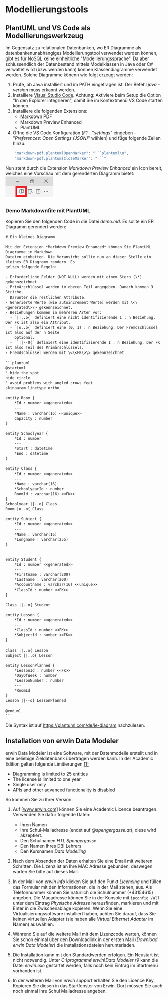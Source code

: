 # Modellierungstools

## PlantUML und VS Code als Modellierungswerkzeug

Im Gegensatz zu relationalen Datenbanken, wo ER Diagramme als datenbankenunabhängiges Modellierungstool
verwendet werden können, gibt es für NoSQL keine einheitliche "Modellierungssprache". Da aber
schlussendlich der Datenbestand mittels Modelklassen in Java oder C# verwaltet wird (bzw. werden kann)
können Klassendiagramme verwendet werden. Solche Diagramme könenn wie folgt erzeugt werden:

1. Prüfe, ob Java installiert und im PATH eingetragen ist. Der Befehl *java -version* muss erkannt werden.
1. Installiere [Visual Studio Code](https://code.visualstudio.com). Achtung: Aktiviere beim Setup
   die Option "In den Explorer integrieren", damit Sie im Kontextmenü VS Code starten können.
1. Installiere die folgenden Extensions:
   - Markdown PDF
   - Markdown Preview Enhanced
   - PlantUML
1. Öffne die VS Code Konfiguration (*F1* - "*settings*" eingeben - "*Preferences: Open Settings (JSON)*" wählen)
   und füge folgende Zeilen hinzu:

```javascript
    "markdown-pdf.plantumlOpenMarker": "```plantuml\n",
    "markdown-pdf.plantumlCloseMarker": "```"   
```

Nun steht durch die Extension *Markdown Preview Enhanced* ein Icon bereit, welches eine Vorschau mit
dem gerenderten Diagramm bietet:
![](preview_vscode.png)

### Demo Markdownfile mit PlantUML

Kopieren Sie den folgenden Code in die Datei *demo.md*. Es sollte ein ER Diagramm gerendert werden:
````
# Ein kleines Diagramm

Mit der Extension *Markdown Preview Enhanced* können Sie PlantUML Diagramme in Markdown
Dateien einbetten. Die Voransicht sollte nun an dieser Stelle ein kleines ER Diagramm rendern. Es
gelten folgende Regeln:

- Erforderliche Felder (NOT NULL) werden mit einem Stern (\*) gekennzeichnet.
- Primärschlüssel werden im oberen Teil angegeben. Danach kommen 3 Striche.
  Darunter die restlichen Attribute.
- Generierte Werte (wie autoincrement Werte) werden mit \<\<generated\>\> gekennzeichnet.
- Beziehungen kommen in mehreren Arten vor:
  - `||..o{` definiert eine nicht identifizierende 1 : n Beziehung. Der FK ist also ein Attribut.
  - `|o..o{` definiert eine (0, 1) : n Beziehung. Der Fremdschlüssel ist also auf der n Seite
    optional.
  -  `||--0{` definiert eine identifizierende 1 : n Beziehung. Der FK ist also Teil des Primärschlüssels.
- Fremdschlüssel werden mit \<\<FK\>\> gekennzeichnet.

```plantuml
@startuml
' hide the spot
hide circle
' avoid problems with angled crows feet
skinparam linetype ortho

entity Room {
    *Id : number <<generated>>
    ---
    *Name : varchar(16) <<unique>>
    Capacity : number
}

entity Schoolyear {
    *Id : number
    ---
    *Start : datetime
    *End : datetime
}

entity Class {
    *Id : number <<generated>>
    ---
    *Name : varchar(16)
    *SchoolyearId : number
    RoomId : varchar(16) <<FK>>
}
Schoolyear ||..o{ Class
Room |o..o{ Class

entity Subject {
    *Id : number <<generated>>
    ---
    *Name : varchar(16)
    *Longname : varchar(255)
}


entity Student {
    *Id : number <<generated>>
    ---
    *Firstname : varchar(200)
    *Lastname : varchar(200)
    *Accountname : varchar(16) <<unique>>
    *ClassId : number <<FK>>
}

Class ||..o{ Student

entity Lesson {
    *Id : number <<generated>>
    ---
    *ClassId : number <<FK>>
    *SubjectId : number <<FK>>
}

Class ||..o{ Lesson
Subject ||..o{ Lesson

entity LessonPlanned {
    *LessonId : number <<FK>>
    *DayOfWeek : number
    *LessonNumber : number
    ---
    *RoomId
}
Lesson ||--o{ LessonPlanned

@enduml
```
````

Die Syntax ist auf https://plantuml.com/de/ie-diagram nachzulesen.

## Installation von erwin Data Modeler
erwin Data Modeler ist eine Software, mit der Datenmodelle erstellt und in eine beliebige Zieldatenbank übertragen werden kann. In der Academic Edition gelten folgende Limitierungen <a href="https://support.erwin.com/hc/en-us/articles/115001820927-What-is-erwin-Data-Modeler-Academic-Edition-What-are-the-limitations-and-usages-" target="_blank">[1]</a>

* Diagramming is limited to 25 entities
* The license is limited to one year
* Single user only
* APIs and other advanced functionality is disabled

So kommen Sie zu Ihrer Version:

1. Auf <a href="https://www.erwin.com/register/129709/" target="_blank">[www.erwin.com]</a> können Sie eine Academic Licence beantragen. Verwenden Sie dafür folgende Daten:
    - Ihren Namen
    - Ihre Schul-Mailadresse (endet auf *@spengergasse.at*), diese wird akzeptiert.
    - Den Schulnamen *HTL Spengergasse*
    - Den Namen Ihres DBI Lehrers 
    - Den Kursnamen *Data Modelling*

1. Nach dem Absenden der Daten erhalten Sie eine Email mit weiteren Schritten. Die Lizenz ist an Ihre MAC Adresse gebunden, deswegen warten Sie bitte auf dieses Mail.

1. In der Mail von *erwin info* klicken Sie auf den Punkt *Licencing* und füllen das Formular mit den Informationen, die in der Mail stehen, aus. Als Telefonnummer können Sie natürlich die Schulnummer (+43154615) angeben. Die Macadresse können Sie in der Konsole mit `ipconfig /all` unter dem Eintrag *Physische Adresse* herausfinden, markieren und mit Enter in die Zwischenablage kopieren. Wenn Sie eine Virtualisierungssoftware installiert haben, achten Sie darauf, dass Sie keinen virtuellen Adapter (sie haben alle *Virtual Ethernet Adapter* im Namen) auswählen.

1. Während Sie auf die weitere Mail mit dem Lizenzcode warten, können Sie schon einmal über den Downloadlink in der ersten Mail (*Download erwin Data Modeler*) die Installationsdateien herunterladen.

1. Die Installation kann mit den Standardwerden erfolgen. Ein Neustart ist nicht notwendig. Unter *C:\programme\erwin\Data Modeler r9* kann die Datei *erwin.exe* gestartet werden, falls noch kein Eintrag im Startmenü vorhanden ist.

1. In der weiteren Mail von *erwin support* erhalten Sie den Licence Key. Kopieren Sie diesen in das Startfenster von Erwin. Dort müssen Sie auch noch einmal Ihre Schul Mailadresse angeben.